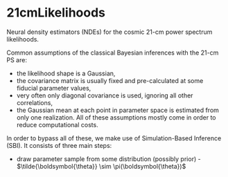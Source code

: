 # 21cmLikelihoods

Neural density estimators (NDEs) for the cosmic 21-cm power spectrum likelihoods.

Common assumptions of the classical Bayesian inferences with the 21-cm PS are:
- the likelihood shape is a Gaussian,
- the covariance matrix is usually fixed and pre-calculated at some fiducial parameter values,
- very often only diagonal covariance is used, ignoring all other correlations,
- the Gaussian mean at each point in parameter space is estimated from only one realization.
All of these assumptions mostly come in order to reduce computational costs.

In order to bypass all of these, we make use of Simulation-Based Inference (SBI).
It consists of three main steps:
- draw parameter sample from some distribution (possibly prior) - $\tilde{\boldsymbol{\theta}} \sim \pi(\boldsymbol{\theta})$

<!-- train NDEs on a database of 21-cm PS, and use
standard MCMC (or nested sampling) to recover posterior. Such procedure is a basis
of a Simulation-Based Inference (SBI).  -->